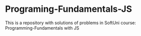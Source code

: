 # Programing-Fundamentals-JS
This is a repository with solutions of problems in SoftUni course: Programming-Fundamentals with JS
